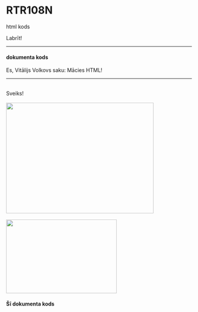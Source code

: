 # RTR108N
html kods

<html>

<meta charset="UTF-8">
<title>Mans WEB dokuments</title>

Labrīt!
<hr/>
<h4>dokumenta kods</h4>
<p>Es, Vitālijs Volkovs saku:  Mācies HTML!</p>
<hr/>
<br/>
Sveiks!
<br/>

<br/>
<img src="file:///home/user/Desktop/web/1.png" style="width:400px;height:300px;">
<br/>
<br/>
<img src="2.png" style="width:300px;height:200px;">

<h4>Šī dokumenta kods</h4>
<pre>
<html></html>
</pre>

</html>

